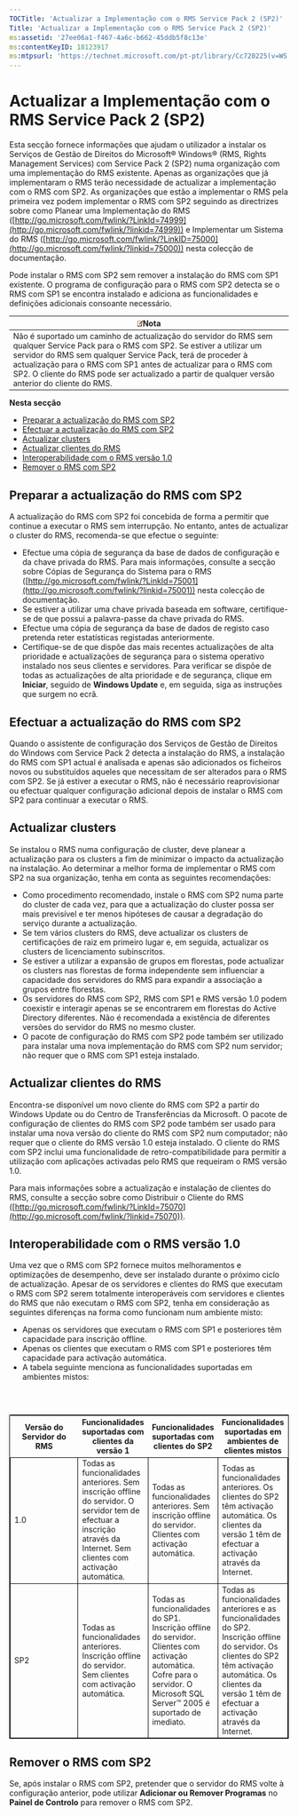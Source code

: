```yaml
---
TOCTitle: 'Actualizar a Implementação com o RMS Service Pack 2 (SP2)'
Title: 'Actualizar a Implementação com o RMS Service Pack 2 (SP2)'
ms:assetid: '27ee06a1-f467-4a6c-b662-45ddb5f8c13e'
ms:contentKeyID: 18123917
ms:mtpsurl: 'https://technet.microsoft.com/pt-pt/library/Cc720225(v=WS.10)'
---
```


Actualizar a Implementação com o RMS Service Pack 2 (SP2)
=========================================================

Esta secção fornece informações que ajudam o utilizador a instalar os Serviços de Gestão de Direitos do Microsoft® Windows® (RMS, Rights Management Services) com Service Pack 2 (SP2) numa organização com uma implementação do RMS existente. Apenas as organizações que já implementaram o RMS terão necessidade de actualizar a implementação com o RMS com SP2. As organizações que estão a implementar o RMS pela primeira vez podem implementar o RMS com SP2 seguindo as directrizes sobre como Planear uma Implementação do RMS ([http://go.microsoft.com/fwlink/?LinkId=74999](http://go.microsoft.com/fwlink/?linkid=74999)) e Implementar um Sistema do RMS ([http://go.microsoft.com/fwlink/?LinkID=75000](http://go.microsoft.com/fwlink/?linkid=75000)) nesta colecção de documentação.

Pode instalar o RMS com SP2 sem remover a instalação do RMS com SP1 existente. O programa de configuração para o RMS com SP2 detecta se o RMS com SP1 se encontra instalado e adiciona as funcionalidades e definições adicionais consoante necessário.

| ![](images/Cc720225.note(WS.10).gif)Nota                                                                                                                                                                                                                                                                                                    |
|--------------------------------------------------------------------------------------------------------------------------------------------------------------------------------------------------------------------------------------------------------------------------------------------------------------------------------------------------------------------------|
| Não é suportado um caminho de actualização do servidor do RMS sem qualquer Service Pack para o RMS com SP2. Se estiver a utilizar um servidor do RMS sem qualquer Service Pack, terá de proceder à actualização para o RMS com SP1 antes de actualizar para o RMS com SP2. O cliente do RMS pode ser actualizado a partir de qualquer versão anterior do cliente do RMS. |

**Nesta secção**

-   [Preparar a actualização do RMS com SP2](#bkmk_preparingforsp2update)
-   [Efectuar a actualização do RMS com SP2](#bkmk_performingsp2update)
-   [Actualizar clusters](#bkmk_updateclusters)
-   [Actualizar clientes do RMS](#bkmk_updateclients)
-   [Interoperabilidade com o RMS versão 1.0](#bkmk_interop)
-   [Remover o RMS com SP2](#bkmk_removingrms)

<span id="bkmk_PreparingForSP2Update"></span>
Preparar a actualização do RMS com SP2
--------------------------------------

A actualização do RMS com SP2 foi concebida de forma a permitir que continue a executar o RMS sem interrupção. No entanto, antes de actualizar o cluster do RMS, recomenda-se que efectue o seguinte:

-   Efectue uma cópia de segurança da base de dados de configuração e da chave privada do RMS. Para mais informações, consulte a secção sobre Cópias de Segurança do Sistema para o RMS ([http://go.microsoft.com/fwlink/?LinkId=75001](http://go.microsoft.com/fwlink/?linkid=75001)) nesta colecção de documentação.
-   Se estiver a utilizar uma chave privada baseada em software, certifique-se de que possui a palavra-passe da chave privada do RMS.
-   Efectue uma cópia de segurança da base de dados de registo caso pretenda reter estatísticas registadas anteriormente.
-   Certifique-se de que dispõe das mais recentes actualizações de alta prioridade e actualizações de segurança para o sistema operativo instalado nos seus clientes e servidores. Para verificar se dispõe de todas as actualizações de alta prioridade e de segurança, clique em **Iniciar**, seguido de **Windows Update** e, em seguida, siga as instruções que surgem no ecrã.

<span id="bkmk_PerformingSP2Update"></span>
Efectuar a actualização do RMS com SP2
--------------------------------------

Quando o assistente de configuração dos Serviços de Gestão de Direitos do Windows com Service Pack 2 detecta a instalação do RMS, a instalação do RMS com SP1 actual é analisada e apenas são adicionados os ficheiros novos ou substituídos aqueles que necessitam de ser alterados para o RMS com SP2. Se já estiver a executar o RMS, não é necessário reaprovisionar ou efectuar qualquer configuração adicional depois de instalar o RMS com SP2 para continuar a executar o RMS.

<span id="bkmk_UpdateClusters"></span>
Actualizar clusters
-------------------

Se instalou o RMS numa configuração de cluster, deve planear a actualização para os clusters a fim de minimizar o impacto da actualização na instalação. Ao determinar a melhor forma de implementar o RMS com SP2 na sua organização, tenha em conta as seguintes recomendações:

-   Como procedimento recomendado, instale o RMS com SP2 numa parte do cluster de cada vez, para que a actualização do cluster possa ser mais previsível e ter menos hipóteses de causar a degradação do serviço durante a actualização.
-   Se tem vários clusters do RMS, deve actualizar os clusters de certificações de raiz em primeiro lugar e, em seguida, actualizar os clusters de licenciamento subinscritos.
-   Se estiver a utilizar a expansão de grupos em florestas, pode actualizar os clusters nas florestas de forma independente sem influenciar a capacidade dos servidores do RMS para expandir a associação a grupos entre florestas.
-   Os servidores do RMS com SP2, RMS com SP1 e RMS versão 1.0 podem coexistir e interagir apenas se se encontrarem em florestas do Active Directory diferentes. Não é recomendada a existência de diferentes versões do servidor do RMS no mesmo cluster.
-   O pacote de configuração do RMS com SP2 pode também ser utilizado para instalar uma nova implementação do RMS com SP2 num servidor; não requer que o RMS com SP1 esteja instalado.

<span id="bkmk_UpdateClients"></span>
Actualizar clientes do RMS
--------------------------

Encontra-se disponível um novo cliente do RMS com SP2 a partir do Windows Update ou do Centro de Transferências da Microsoft. O pacote de configuração de clientes do RMS com SP2 pode também ser usado para instalar uma nova versão do cliente do RMS com SP2 num computador; não requer que o cliente do RMS versão 1.0 esteja instalado. O cliente do RMS com SP2 inclui uma funcionalidade de retro-compatibilidade para permitir a utilização com aplicações activadas pelo RMS que requeiram o RMS versão 1.0.

Para mais informações sobre a actualização e instalação de clientes do RMS, consulte a secção sobre como Distribuir o Cliente do RMS ([http://go.microsoft.com/fwlink/?LinkId=75070](http://go.microsoft.com/fwlink/?linkid=75070)).

<span id="bkmk_InterOp"></span>
Interoperabilidade com o RMS versão 1.0
---------------------------------------

Uma vez que o RMS com SP2 fornece muitos melhoramentos e optimizações de desempenho, deve ser instalado durante o próximo ciclo de actualização. Apesar de os servidores e clientes do RMS que executam o RMS com SP2 serem totalmente interoperáveis com servidores e clientes do RMS que não executam o RMS com SP2, tenha em consideração as seguintes diferenças na forma como funcionam num ambiente misto:

-   Apenas os servidores que executam o RMS com SP1 e posteriores têm capacidade para inscrição offline.
-   Apenas os clientes que executam o RMS com SP1 e posteriores têm capacidade para activação automática.
-   A tabela seguinte menciona as funcionalidades suportadas em ambientes mistos:

###  

 
<table style="border:1px solid black;">
<colgroup>
<col width="25%" />
<col width="25%" />
<col width="25%" />
<col width="25%" />
</colgroup>
<thead>
<tr class="header">
<th>Versão do Servidor do RMS</th>
<th>Funcionalidades suportadas com clientes da versão 1</th>
<th>Funcionalidades suportadas com clientes do SP2</th>
<th>Funcionalidades suportadas em ambientes de clientes mistos</th>
</tr>
</thead>
<tbody>
<tr class="odd">
<td style="border:1px solid black;">1.0</td>
<td style="border:1px solid black;">Todas as funcionalidades anteriores.
Sem inscrição offline do servidor. O servidor tem de efectuar a inscrição através da Internet.
Sem clientes com activação automática.</td>
<td style="border:1px solid black;">Todas as funcionalidades anteriores.
Sem inscrição offline do servidor.
Clientes com activação automática.</td>
<td style="border:1px solid black;">Todas as funcionalidades anteriores.
Os clientes do SP2 têm activação automática.
Os clientes da versão 1 têm de efectuar a activação através da Internet.</td>
</tr>
<tr class="even">
<td style="border:1px solid black;">SP2</td>
<td style="border:1px solid black;">Todas as funcionalidades anteriores.
Inscrição offline do servidor.
Sem clientes com activação automática.</td>
<td style="border:1px solid black;">Todas as funcionalidades do SP1.
Inscrição offline do servidor.
Clientes com activação automática.
Cofre para o servidor.
O Microsoft SQL Server™ 2005 é suportado de imediato.</td>
<td style="border:1px solid black;">Todas as funcionalidades anteriores e as funcionalidades do SP2.
Inscrição offline do servidor.
Os clientes do SP2 têm activação automática.
Os clientes da versão 1 têm de efectuar a activação através da Internet.</td>
</tr>
</tbody>
</table>
 

<span id="bkmk_RemovingRMS"></span>
Remover o RMS com SP2
---------------------

Se, após instalar o RMS com SP2, pretender que o servidor do RMS volte à configuração anterior, pode utilizar **Adicionar ou Remover Programas** no **Painel de Controlo** para remover o RMS com SP2.
